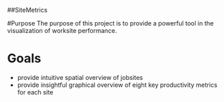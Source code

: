 ##SiteMetrics

#Purpose
The purpose of this project is to provide a powerful tool in the visualization of worksite performance.

# Goals
- provide intuitive spatial overview of jobsites
- provide insightful graphical overview of eight key productivity metrics for each site
